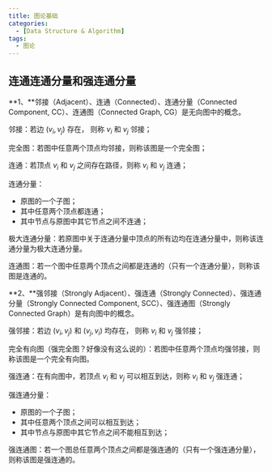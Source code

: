 ```yaml
---
title: 图论基础
categories:
  - [Data Structure & Algorithm]
tags:
  - 图论
---
```


<!--more-->

## 连通连通分量和强连通分量

**1、**邻接（Adjacent）、连通（Connected）、连通分量（Connected Component, CC）、连通图（Connected Graph, CG）是无向图中的概念。

邻接：若边 $(v_i, v_j)$ 存在， 则称 $v_i$ 和 $v_j$ 邻接；

完全图：若图中任意两个顶点均邻接，则称该图是一个完全图；

连通：若顶点 $v_i$ 和 $v_j$ 之间存在路径，则称 $v_i$ 和 $v_j$ 连通；

连通分量：
- 原图的一个子图；
- 其中任意两个顶点都连通；
- 其中节点与原图中其它节点之间不连通；

极大连通分量：若原图中关于连通分量中顶点的所有边均在连通分量中，则称该连通分量为极大连通分量。

连通图：若一个图中任意两个顶点之间都是连通的（只有一个连通分量），则称该图是连通的。

**2、**强邻接（Strongly Adjacent）、强连通（Strongly Connected）、强连通分量（Strongly Connected Component, SCC）、强连通图（Strongly Connected Graph）是有向图中的概念。

强邻接：若边 $(v_i, v_j)$ 和 $(v_j, v_i)$ 均存在， 则称 $v_i$ 和 $v_j$ 强邻接；

完全有向图（强完全图？好像没有这么说的）：若图中任意两个顶点均强邻接，则称该图是一个完全有向图。

强连通：在有向图中，若顶点 $v_i$ 和 $v_j$ 可以相互到达，则称 $v_i$ 和 $v_j$ 强连通；

强连通分量：
- 原图的一个子图；
- 其中任意两个顶点之间可以相互到达；
- 其中节点与原图中其它节点之间不能相互到达；

强连通图：若一个图总任意两个顶点之间都是强连通的（只有一个强连通分量），则称该图是强连通的。


